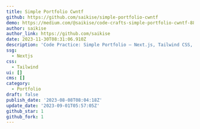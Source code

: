 ```yaml
---
title: Simple Portfolio Cwntf
github: https://github.com/saikise/simple-portfolio-cwntf
demo: https://medium.com/@saikise/code-crafts-simple-portfolio-cwntf-88b6e48a50e3
author: saikise
author_link: https://github.com/saikise
date: 2023-11-30T08:31:06.910Z
description: 'Code Practice: Simple Portfolio — Next.js, Tailwind CSS, Flowbite'
ssg:
  - Nextjs
css:
  - Tailwind
ui: []
cms: []
category:
  - Portfolio
draft: false
publish_date: '2023-08-08T08:04:18Z'
update_date: '2023-09-01T05:57:05Z'
github_star: 1
github_fork: 1
---
```

